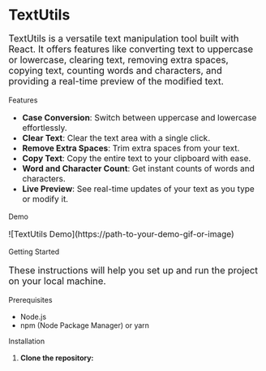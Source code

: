 <h1>TextUtils</h1>

<p style="font-size: 18px;">TextUtils is a versatile text manipulation tool built with React. It offers features like converting text to uppercase or lowercase, clearing text, removing extra spaces, copying text, counting words and characters, and providing a real-time preview of the modified text.</p>
Features
<ul style="font-size: 16px;">
  <li><strong>Case Conversion</strong>: Switch between uppercase and lowercase effortlessly.</li>
  <li><strong>Clear Text</strong>: Clear the text area with a single click.</li>
  <li><strong>Remove Extra Spaces</strong>: Trim extra spaces from your text.</li>
  <li><strong>Copy Text</strong>: Copy the entire text to your clipboard with ease.</li>
  <li><strong>Word and Character Count</strong>: Get instant counts of words and characters.</li>
  <li><strong>Live Preview</strong>: See real-time updates of your text as you type or modify it.</li>
</ul>
Demo
<p style="font-size: 16px;">![TextUtils Demo](https://path-to-your-demo-gif-or-image)</p>
Getting Started
<p style="font-size: 18px;">These instructions will help you set up and run the project on your local machine.</p>
Prerequisites
<p style="font-size: 16px;">
  <ul>
    <li>Node.js</li>
    <li>npm (Node Package Manager) or yarn</li>
  </ul>
</p>
Installation
<p style="font-size: 16px;">
  <ol>
    <li><strong>Clone the repository:</strong></li>
  </ol>
</p>
